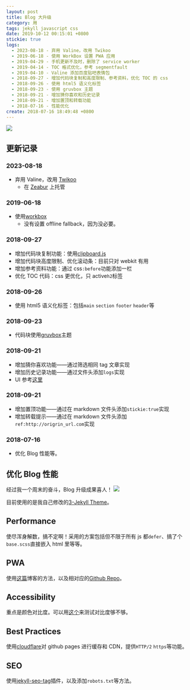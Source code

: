 ```yaml
---
layout: post
title: Blog 大升级
category: 用
tags: jekyll javascript css
date: 2019-10-12 00:15:01 +0800
stickie: true
logs:
  - 2023-08-18 - 弃用 Valine，改用 Twikoo
  - 2019-06-18 - 使用 WorkBox 设置 PWA 应用
  - 2019-04-29 - 手机更新不及时，删除了 service worker
  - 2019-04-14 - TOC 格式优化，参考 segmentfault
  - 2019-04-10 - Valine 添加百度贴吧表情包
  - 2018-09-27 - 增加代码块复制和高度限制、参考资料，优化 TOC 的 css
  - 2018-09-26 - 使用 html5 语义化标签
  - 2018-09-23 - 使用 gruvbox 主题
  - 2018-09-21 - 增加猜你喜欢和历史记录
  - 2018-09-21 - 增加置顶和转载功能
  - 2018-07-16 - 性能优化
create: 2018-07-16 18:49:48 +0800
---
```


![](https://i.loli.net/2019/06/18/5d08821db1c3255508.jpg)

## 更新记录

### 2023-08-18

- 弃用 Valine，改用 [Twikoo](https://twikoo.js.org/)
  - 在 [Zeabur](zeabur.com) 上托管

### 2019-06-18

- 使用[workbox](https://developers.google.com/web/tools/workbox/)
  - 没有设置 offline fallback，因为没必要。

### 2018-09-27

- 增加代码块复制功能：使用[clipboard.js](https://clipboardjs.com/)
- 增加代码块高度限制、优化滚动条：目前只对 webkit 有用
- 增加参考资料功能：通过 css`:before`功能添加一栏
- 优化 TOC 代码：css 更优化，只 active`h2`标签

### 2018-09-26

- 使用 html5 语义化标签：包括`main` `section` `footer` `header`等

### 2018-09-23

- 代码块使用[gruvbox](https://github.com/daveyarwood/gruvbox-pygments)主题

### 2018-09-21

- 增加猜你喜欢功能——通过筛选相同 tag 文章实现
- 增加历史记录功能——通过文件头添加`logs`实现
- UI 参考[这里](https://blog.fooleap.org/jekyll-related-posts.html)

### 2018-09-21

- 增加置顶功能——通过在 markdown 文件头添加`stickie:true`实现
- 增加转载提示——通过在 markdown 文件头添加`ref:http://origrin_url.com`实现

### 2018-07-16

- 优化 Blog 性能等。

## 优化 Blog 性能

经过我一个周末的奋斗，Blog 升级成果喜人！
![](https://i.loli.net/2018/07/16/5b4c893d53fff.png)

目前使用的是我自己修改的[3-Jekyll Theme](https://github.com/zYeoman/3-Jekyll)。

## Performance

使尽浑身解数，搞不定啊！采用的方案包括但不限于所有 js 都`defer`、搞了个`base.scss`直接嵌入 html 里等等。

## PWA

使用[这篇](https://juejin.im/post/5adb48b3f265da0ba76f502a)博客的方法，以及相对应的[Github Repo](https://github.com/Yuliang-Lee/Yuliang-Lee.github.io)。

## Accessibility

重点是颜色对比度。可以用[这个](https://dequeuniversity.com/rules/axe/2.2/color-contrast)来测试对比度够不够。

## Best Practices

使用[cloudflare](https://cloudflare.com)对 github pages 进行缓存和 CDN，提供`HTTP/2` `https`等功能。

## SEO

使用[jekyll-seo-tag](https://github.com/jekyll/jekyll-seo-tag)插件，以及添加`robots.txt`等方法。
